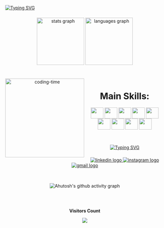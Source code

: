 [![Typing SVG](https://readme-typing-svg.herokuapp.com?font=Fira+Code&size=45&pause=1000&color=A121A7F3&center=true&vCenter=true&random=false&width=1100&height=70&lines=Hi%2C+my+name+is+Brian)](https://git.io/typing-svg)<br>



###


###
<div align="center">
  <img src="https://github-readme-stats.vercel.app/api?username=briansnack&hide_title=false&hide_rank=false&show_icons=true&include_all_commits=true&count_private=true&disable_animations=false&theme=ocean_dark&locale=en&hide_border=false&order=1" height="150" alt="stats graph"  />
  <img src="https://github-readme-stats.vercel.app/api/top-langs?username=briansnack&locale=en&hide_title=false&layout=compact&card_width=320&langs_count=5&theme=ocean_dark&hide_border=false&order=2" height="150" alt="languages graph"  />
</div>

###
<div align="center" >
  <div style="display: inline_block"><br>
    <img align="left" height="250" alt="coding-time" src="code.gif">
    <h1 align="center">Main Skills:</h1>
    <img align="center" height="35" width="40" src="https://cdn.jsdelivr.net/gh/devicons/devicon/icons/html5/html5-original.svg">
    <img align="center" height="35" width="40" src="https://cdn.jsdelivr.net/gh/devicons/devicon/icons/css3/css3-original.svg">
    <img align="center" height="35" width="40" src="https://cdn.jsdelivr.net/gh/devicons/devicon/icons/javascript/javascript-original.svg">
    <img align="center" height="35" width="40" src="https://cdn.jsdelivr.net/gh/devicons/devicon/icons/mysql/mysql-original.svg">
    <img align="center" height="35" width="40" src="https://cdn.jsdelivr.net/gh/devicons/devicon/icons/java/java-original.svg">
    <img align="center" height="35" width="40" src="https://cdn.jsdelivr.net/gh/devicons/devicon/icons/csharp/csharp-original.svg">
    <img align="center" height="35" width="40" src="https://cdn.jsdelivr.net/gh/devicons/devicon/icons/php/php-original.svg">
    <img align="center" height="35" width="40" src="https://cdn.jsdelivr.net/gh/devicons/devicon/icons/react/react-original.svg">
    <img align="center" height="35" width="40" src="https://cdn.jsdelivr.net/gh/devicons/devicon/icons/python/python-original.svg">
   </div>



<br>
<br>

[![Typing SVG](https://readme-typing-svg.herokuapp.com?font=Fira+Code&size=30&pause=1000&color=A121A7F3&center=true&vCenter=true&random=false&width=1100&height=70&lines=My+Social+Medias)](https://git.io/typing-svg)
###

<div align="center"> 
  <a href="https://www.linkedin.com/in/brian-snack/" target="_blank"> <img src="https://img.shields.io/badge/LinkedIn-0077B5?style=for-the-badge&logo=linkedin&logoColor=white" alt="linkedin logo"  /> </a>
  <a href="https://www.instagram.com/brian_snack_/" target="_blank"> <img src="https://img.shields.io/badge/Instagram-E4405F?style=for-the-badge&logo=instagram&logoColor=white" alt="instagram logo"  /> </a> 
  <a href="https://mail.google.com/mail/u/0/#inbox?compose=GTvVlcSBmXMJRXmGfwvzRMvNhgFvwZwWrgkLMzmTKnqLmpQmmJgzsXnNjjMKdqtxMpgHhcPwPFFDz" target="_blank"> <img src="https://img.shields.io/badge/Gmail-D14836?style=for-the-badge&logo=gmail&logoColor=white" alt="gmail logo"  /> </a> 
</div>

<br>
<br>


  
![Ahutosh's github activity graph](https://ssr-contributions-svg.vercel.app/_/briansnack?chart=3dbar&gap=0.6&scale=2&gradient=true&flatten=2&animation=wave&animation_duration=1&animation_delay=0.05&animation_amplitude=20&animation_frequency=0.5&animation_wave_center=10_0&format=svg&weeks=30&theme=green&dark=true)

</div>
<br>
<br>
<p align="center"><b>Visitors Count</b></p> 


<p align="center"><img align="center" src="https://visit-counter.vercel.app/counter.png?page=https%3A%2F%2Fgithub.com%2Fbriansnack&s=50&c=a079c7&bg=00000000&no=7&ff=digi&tb=Visits%3A++&ta=" /></p> 
<br>
